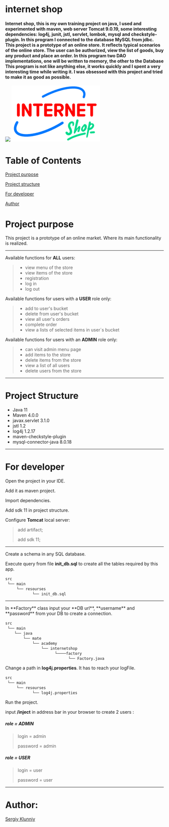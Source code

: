<h1>internet shop
 
<h4>Internet shop, this is my own training project on java, I used and experimented with maven, 
web server Tomcat 9.0.19, some interesting dependencies: log4j, junit, jstl, servlet, lombok, 
mysql and checkstyle-plugin. In this program I connected to the database MySQL from jdbc. 
This project is a prototype of an online store. It reflects typical scenarios of the online store. 
The user can be authorized, view the list of goods, buy any product and place an order.
In this program two DAO implementations, one will be written to memory, the other to the Database
This program is not like anything else, it works quickly and I spent a very interesting time 
while writing it. I was obsessed with this project and tried to make it as good as possible.</h4>    

 
![](
https://camo.githubusercontent.com/6665a0c8ffeaf2c0caf52baeab22d63849fcbf86/68747470733a2f2f696d672e736869656c64732e696f2f6769746875622f6c616e6775616765732f746f702f53657267697941676565762f696e7465726e65746d61726b6574)
![](https://github.com/MateAcademy/internetshop/blob/26/src/main/webapp/WEB-INF/images/internetshop.png)
# Table of Contents
[Project purpose](#purpose)

[Project structure](#structure)

[For developer](#developer-start)

[Author](#author)


# <a name="purpose"></a>Project purpose
This project is a prototype of an online market. 
Where its main functionality is realized.
<hr>

Available functions for **ALL** users: 
 >- view menu of the store
 >- view items of the store
 >- registration
 >- log in
 >- log out
 
 Available functions for users with a **USER** role only: 
 >- add to user's bucket
 >- delete from user's bucket
 >- view all user's orders
 >- complete order
 >- view a lists of selected items in user`s bucket
 
 Available functions for users with an **ADMIN** role only:
 >- can visit admin menu page
 >- add items to the store
 >- delete items from the store
 >- view a list of all users
 >- delete users from the store
<hr>

# <a name="structure"></a>Project Structure
- Java 11
- Maven 4.0.0
- javax.servlet 3.1.0
- jstl 1.2
- log4j 1.2.17
- maven-checkstyle-plugin
- mysql-connector-java 8.0.18
<hr>

# <a name="developer-start"></a>For developer

Open the project in your IDE.

Add it as maven project.

Import dependencies.

Add sdk 11 in project structure.

Configure **Tomcat** local server:
> add artifact;
>
> add sdk 11;

<hr>
Create a schema in any SQL database.

Execute query from file **init_db.sql** to create all the tables required by this app.

    src                 
     └── main            
         └── resourses        
                └── init_db.sql 
     
<hr>
In **Factory** class input your **DB url**, **username** and **password** from your DB to create a connection.

    src                 
     └── main            
        └── java        
            └── mate
                └── academy
                    └── internetshop
                          └────factory
                                └── Factory.java
     
Change a path in **log4j.properties**. It has to reach your logFile.

    src                 
     └── main            
         └── resourses        
                └── log4j.properties 
                
Run the project.

input **/inject** in address bar in your browser to create 2 users :

##### role = ADMIN
>login = admin
>
>password = admin
>
##### role = USER
>login = user
>
>password = user

<hr>

 # <a name="authors"></a>Author:
 [Sergiy Klunniy](https://github.com/MateAcademy)
